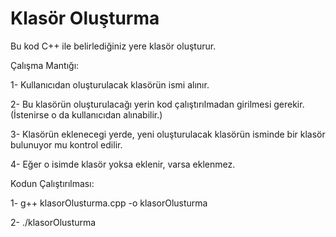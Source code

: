 # Klasör Oluşturma

Bu kod C++ ile belirlediğiniz yere klasör oluşturur.

Çalışma Mantığı:

1- Kullanıcıdan oluşturulacak klasörün ismi alınır.

2- Bu klasörün oluşturulacağı yerin kod çalıştırılmadan girilmesi gerekir. (İstenirse o da kullanıcıdan alınabilir.)

3- Klasörün eklenecegi yerde, yeni oluşturulacak klasörün isminde bir klasör bulunuyor mu kontrol edilir.

4- Eğer o isimde klasör yoksa eklenir, varsa eklenmez.

Kodun Çalıştırılması:

1- g++ klasorOlusturma.cpp -o klasorOlusturma

2- ./klasorOlusturma
